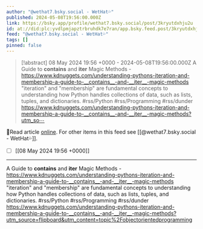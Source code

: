 ```yaml
---
author: "@wethat7․bsky․social - WetHat💦"
published: 2024-05-08T19:56:00.000Z
link: https://bsky.app/profile/wethat7.bsky.social/post/3kryutdxhju2u
id: at://did:plc:yvdlpmjapztrbruhdk7e7ran/app.bsky.feed.post/3kryutdxhju2u
feed: "@wethat7․bsky․social - WetHat💦"
tags: []
pinned: false
---
```

> [!abstract] 08 May 2024 19:56 +0000 - 2024-05-08T19:56:00.000Z
> A Guide to __contains__ and __iter__ Magic Methods - https://www.kdnuggets.com/understanding-pythons-iteration-and-membership-a-guide-to-__contains__-and-__iter__-magic-methods "iteration" and "membership" are fundamental concepts to understanding how Python handles collections of data, such as lists, tuples, and dictionaries. #rss/Python #rss/Programming #rss/dunder https://www.kdnuggets.com/understanding-pythons-iteration-and-membership-a-guide-to-__contains__-and-__iter__-magic-methods?utm_so⋯

🔗Read article [online](https://bsky.app/profile/wethat7.bsky.social/post/3kryutdxhju2u). For other items in this feed see [[@wethat7․bsky․social - WetHat💦]].

- [ ] [[08 May 2024 19꞉56 +0000]]
- - -
A Guide to __contains__ and __iter__ Magic Methods - https://www.kdnuggets.com/understanding-pythons-iteration-and-membership-a-guide-to-__contains__-and-__iter__-magic-methods "iteration" and "membership" are fundamental concepts to understanding how Python handles collections of data, such as lists, tuples, and dictionaries. #rss/Python #rss/Programming #rss/dunder https://www.kdnuggets.com/understanding-pythons-iteration-and-membership-a-guide-to-__contains__-and-__iter__-magic-methods?utm_source=flipboard&utm_content=topic%2Fobjectorientedprogramming
